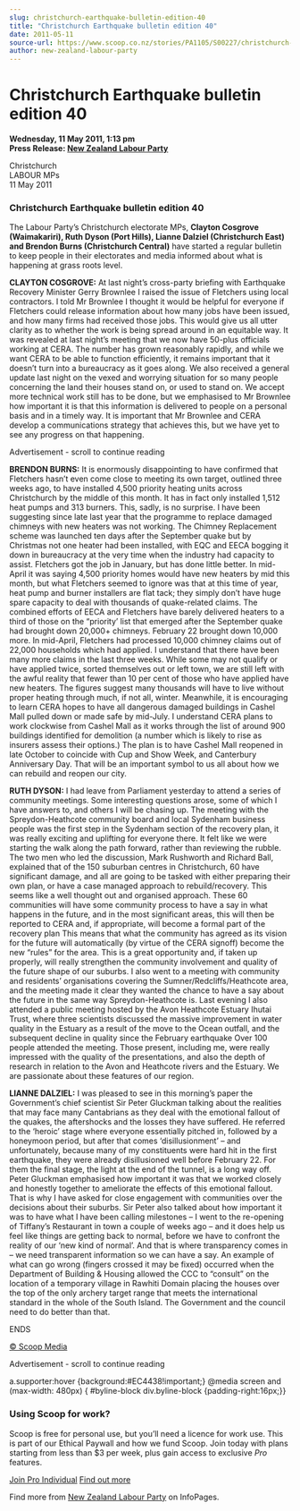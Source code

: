 ```yaml
---
slug: christchurch-earthquake-bulletin-edition-40
title: "Christchurch Earthquake bulletin edition 40"
date: 2011-05-11
source-url: https://www.scoop.co.nz/stories/PA1105/S00227/christchurch-earthquake-bulletin-edition-40.htm
author: new-zealand-labour-party
---
```

Christchurch Earthquake bulletin edition 40
===========================================

**Wednesday, 11 May 2011, 1:13 pm**  
**Press Release: [New Zealand Labour Party](https://info.scoop.co.nz/New_Zealand_Labour_Party)**

Christchurch  
LABOUR MPs  
11 May 2011

### Christchurch Earthquake bulletin edition 40

The Labour Party’s Christchurch electorate MPs, **Clayton Cosgrove (Waimakariri), Ruth Dyson (Port Hills), Lianne Dalziel (Christchurch East) and Brendon Burns (Christchurch Central)** have started a regular bulletin to keep people in their electorates and media informed about what is happening at grass roots level.

**CLAYTON COSGROVE:** At last night’s cross-party briefing with Earthquake Recovery Minister Gerry Brownlee I raised the issue of Fletchers using local contractors. I told Mr Brownlee I thought it would be helpful for everyone if Fletchers could release information about how many jobs have been issued, and how many firms had received those jobs. This would give us all utter clarity as to whether the work is being spread around in an equitable way. It was revealed at last night’s meeting that we now have 50-plus officials working at CERA. The number has grown reasonably rapidly, and while we want CERA to be able to function efficiently, it remains important that it doesn’t turn into a bureaucracy as it goes along. We also received a general update last night on the vexed and worrying situation for so many people concerning the land their houses stand on, or used to stand on. We accept more technical work still has to be done, but we emphasised to Mr Brownlee how important it is that this information is delivered to people on a personal basis and in a timely way. It is important that Mr Brownlee and CERA develop a communications strategy that achieves this, but we have yet to see any progress on that happening.

Advertisement - scroll to continue reading





**BRENDON BURNS:** It is enormously disappointing to have confirmed that Fletchers hasn’t even come close to meeting its own target, outlined three weeks ago, to have installed 4,500 priority heating units across Christchurch by the middle of this month. It has in fact only installed 1,512 heat pumps and 313 burners. This, sadly, is no surprise. I have been suggesting since late last year that the programme to replace damaged chimneys with new heaters was not working. The Chimney Replacement scheme was launched ten days after the September quake but by Christmas not one heater had been installed, with EQC and EECA bogging it down in bureaucracy at the very time when the industry had capacity to assist. Fletchers got the job in January, but has done little better. In mid-April it was saying 4,500 priority homes would have new heaters by mid this month, but what Fletchers seemed to ignore was that at this time of year, heat pump and burner installers are flat tack; they simply don’t have huge spare capacity to deal with thousands of quake-related claims. The combined efforts of EECA and Fletchers have barely delivered heaters to a third of those on the “priority’ list that emerged after the September quake had brought down 20,000+ chimneys. February 22 brought down 10,000 more. In mid-April, Fletchers had processed 10,000 chimney claims out of 22,000 households which had applied. I understand that there have been many more claims in the last three weeks. While some may not qualify or have applied twice, sorted themselves out or left town, we are still left with the awful reality that fewer than 10 per cent of those who have applied have new heaters. The figures suggest many thousands will have to live without proper heating through much, if not all, winter. Meanwhile, it is encouraging to learn CERA hopes to have all dangerous damaged buildings in Cashel Mall pulled down or made safe by mid-July. I understand CERA plans to work clockwise from Cashel Mall as it works through the list of around 900 buildings identified for demolition (a number which is likely to rise as insurers assess their options.) The plan is to have Cashel Mall reopened in late October to coincide with Cup and Show Week, and Canterbury Anniversary Day. That will be an important symbol to us all about how we can rebuild and reopen our city.

**RUTH DYSON:** I had leave from Parliament yesterday to attend a series of community meetings. Some interesting questions arose, some of which I have answers to, and others I will be chasing up. The meeting with the Spreydon-Heathcote community board and local Sydenham business people was the first step in the Sydenham section of the recovery plan, it was really exciting and uplifting for everyone there. It felt like we were starting the walk along the path forward, rather than reviewing the rubble. The two men who led the discussion, Mark Rushworth and Richard Ball, explained that of the 150 suburban centres in Christchurch, 60 have significant damage, and all are going to be tasked with either preparing their own plan, or have a case managed approach to rebuild/recovery. This seems like a well thought out and organised approach. These 60 communities will have some community process to have a say in what happens in the future, and in the most significant areas, this will then be reported to CERA and, if appropriate, will become a formal part of the recovery plan This means that what the community has agreed as its vision for the future will automatically (by virtue of the CERA signoff) become the new “rules” for the area. This is a great opportunity and, if taken up properly, will really strengthen the community involvement and quality of the future shape of our suburbs. I also went to a meeting with community and residents’ organisations covering the Sumner/Redcliffs/Heathcote area, and the meeting made it clear they wanted the chance to have a say about the future in the same way Spreydon-Heathcote is. Last evening I also attended a public meeting hosted by the Avon Heathcote Estuary Ihutai Trust, where three scientists discussed the massive improvement in water quality in the Estuary as a result of the move to the Ocean outfall, and the subsequent decline in quality since the February earthquake Over 100 people attended the meeting. Those present, including me, were really impressed with the quality of the presentations, and also the depth of research in relation to the Avon and Heathcote rivers and the Estuary. We are passionate about these features of our region.

**LIANNE DALZIEL:** I was pleased to see in this morning’s paper the Government’s chief scientist Sir Peter Gluckman talking about the realities that may face many Cantabrians as they deal with the emotional fallout of the quakes, the aftershocks and the losses they have suffered. He referred to the ‘heroic’ stage where everyone essentially pitched in, followed by a honeymoon period, but after that comes ‘disillusionment’ – and unfortunately, because many of my constituents were hard hit in the first earthquake, they were already disillusioned well before February 22. For them the final stage, the light at the end of the tunnel, is a long way off. Peter Gluckman emphasised how important it was that we worked closely and honestly together to ameliorate the effects of this emotional fallout. That is why I have asked for close engagement with communities over the decisions about their suburbs. Sir Peter also talked about how important it was to have what I have been calling milestones – I went to the re-opening of Tiffany’s Restaurant in town a couple of weeks ago – and it does help us feel like things are getting back to normal, before we have to confront the reality of our ‘new kind of normal’. And that is where transparency comes in – we need transparent information so we can have a say. An example of what can go wrong (fingers crossed it may be fixed) occurred when the Department of Building & Housing allowed the CCC to “consult” on the location of a temporary village in Rawhiti Domain placing the houses over the top of the only archery target range that meets the international standard in the whole of the South Island. The Government and the council need to do better than that.

ENDS

  

[© Scoop Media](http://www.scoop.co.nz/about/terms.html)  

Advertisement - scroll to continue reading



a.supporter:hover {background:#EC4438!important;} @media screen and (max-width: 480px) { #byline-block div.byline-block {padding-right:16px;}}

### Using Scoop for work?

Scoop is free for personal use, but you’ll need a licence for work use. This is part of our Ethical Paywall and how we fund Scoop. Join today with plans starting from less than $3 per week, plus gain access to exclusive _Pro_ features.  
  
[Join Pro Individual](https://pro.scoop.co.nz/Individual/?from=ProIn24) [Find out more](https://pro.scoop.co.nz/using-scoop-for-work/?from=ProIn24)

Find more from [New Zealand Labour Party](https://info.scoop.co.nz/New_Zealand_Labour_Party) on InfoPages.